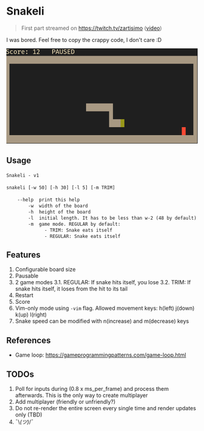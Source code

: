 # Snakeli

> First part streamed on https://twitch.tv/zartisimo ([video](https://www.twitch.tv/videos/2025056082))

I was bored. Feel free to copy the crappy code, I don't care :D

![](docs/demo_v2.png)

## Usage

```
Snakeli - v1

snakeli [-w 50] [-h 30] [-l 5] [-m TRIM]

    --help  print this help
        -w  width of the board
        -h  height of the board
        -l  initial length. It has to be less than w-2 (48 by default)
        -m  game mode. REGULAR by default:
              - TRIM: Snake eats itself
              - REGULAR: Snake eats itself
```

## Features

1. Configurable board size
2. Pausable
3. 2 game modes
    3.1. REGULAR: If snake hits itself, you lose
    3.2. TRIM: If snake hits itself, it loses from the hit to its tail
4. Restart
5. Score
6. Vim-only mode using `-vim` flag. Allowed movement keys: h(left) j(down) k(up) l(right)
7. Snake speed can be modified with n(increase) and m(decrease) keys

## References

- Game loop: https://gameprogrammingpatterns.com/game-loop.html

## TODOs

1. Poll for inputs during (0.8 x ms_per_frame) and process them afterwards.
    This is the only way to create multiplayer
2. Add multiplayer (friendly or unfriendly?)
3. Do not re-render the entire screen every single time and render updates only (TBD)
4. ¯\\_(ツ)_/¯

